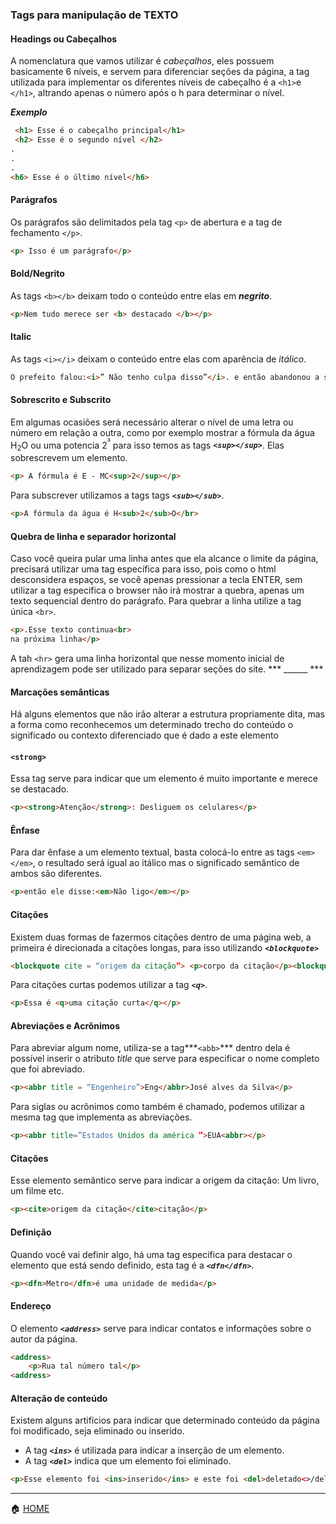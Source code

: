 ### Tags para manipulação de TEXTO
#### Headings ou Cabeçalhos
A nomenclatura que vamos utilizar é *cabeçalhos*, eles possuem basicamente 6 níveis, e servem para diferenciar seções da página, a tag utilizada 
para implementar os diferentes níveis de cabeçalho é a ```<h1>```e ```</h1>```, altrando apenas o número após o h para determinar o nível.


***Exemplo***
```html
 <h1> Esse é o cabeçalho principal</h1>
 <h2> Esse é o segundo nível </h2>
.
.
.
<h6> Esse é o último nível</h6>
```

#### Parágrafos
Os parágrafos são delimitados pela tag ```<p>``` de abertura e a tag de fechamento ```</p>```.
```html
<p> Isso é um parágrafo</p>
```

#### Bold/Negrito 
As tags ```<b></b>``` deixam todo o conteúdo entre elas em ***negrito***.
```html
<p>Nem tudo merece ser <b> destacado </b></p>
```

#### Italic 
As tags ```<i></i>``` deixam o conteúdo entre elas com  aparência de *itálico*.
```html
O prefeito falou:<i>” Não tenho culpa disso”</i>. e então abandonou a seção.
```
#### Sobrescrito e Subscrito

Em algumas ocasiões será necessário alterar o nível de uma letra ou número em relação a outra, como por exemplo mostrar a fórmula da água H<sub>2</sub>O ou uma potencia 2<sup>³</sup> para isso temos as tags ***```<sup></sup>```***. Elas sobrescrevem um elemento.
```html
<p> A fórmula é E - MC<sup>2</sup></p>
```
Para subscrever utilizamos a tags tags ***```<sub></sub>```***.
```html
<p>A fórmula da água é H<sub>2</sub>O</br>
```
#### Quebra de linha e separador horizontal
Caso você queira pular uma linha antes que ela alcance o limite da página, precisará utilizar uma tag específica para isso, pois como o html desconsidera espaços, se você apenas pressionar a tecla ENTER, sem utilizar a tag especifica o browser não irá mostrar a quebra, apenas um texto sequencial dentro do parágrafo. Para quebrar a linha utilize a tag única ```<br>```.
```html
<p>.Esse texto continua<br>
na próxima linha</p>
```
A tah  ```<hr>``` gera uma linha horizontal que nesse momento inicial de aprendizagem pode ser utilizado para separar seções do site. 
*** ______ ***


#### Marcações semânticas
Há alguns elementos que não irão alterar a estrutura propriamente dita, mas a forma como reconhecemos um determinado trecho do conteúdo o significado ou contexto diferenciado que é dado a este elemento

#### ```<strong>```
Essa tag serve para indicar que um elemento é muito importante e merece se destacado.
```html
<p><strong>Atenção</strong>: Desliguem os celulares</p>
```

#### Ênfase
Para dar ênfase a um elemento textual, basta colocá-lo entre as tags ```<em></em>```, o resultado será igual ao itálico mas o significado semântico de ambos são diferentes.
```html
<p>então ele disse:<em>Não ligo</em></p>
```

#### Citações
Existem duas formas de fazermos citações dentro de uma página web, a primeira é direcionada a citações longas, para isso utilizando ***```<blockquote>```***
```html
<blockquote cite = “origem da citação”> <p>corpo da citação</p><blockquote>.
```

Para citações curtas podemos utilizar a tag ***```<q>```***.
```html
<p>Essa é <q>uma citação curta</q></p>
```
#### Abreviações e Acrônimos
Para abreviar algum nome, utiliza-se a tag***```<abb>```*** dentro dela é possível inserir o atributo *title* que serve para especificar o nome completo  que foi abreviado.
```html
<p><abbr title = “Engenheiro”>Eng</abbr>José alves da Silva</p>
```
Para siglas ou acrônimos como também é chamado, podemos  utilizar a mesma tag que implementa as abreviações.
```html
<p><abbr title=”Estados Unidos da américa ”>EUA<abbr></p>
```
#### Citações
Esse elemento semântico serve para indicar a origem da citação: Um livro, um filme etc.
```html
<p><cite>origem da citação</cite>citação</p>
```
#### Definição
Quando você vai definir algo, há uma tag especifica para destacar o elemento que está sendo definido, esta tag é a ***```<dfn</dfn>```***.
```html
<p><dfn>Metro</dfn>é uma unidade de medida</p>
```
#### Endereço
O elemento ***```<address>```*** serve para indicar contatos e informações sobre o autor da página.
```html
<address>
    <p>Rua tal número tal</p>
<address>
```
#### Alteração de conteúdo

Existem alguns artifícios para indicar que determinado conteúdo da página foi modificado, seja eliminado ou inserido.

- A tag ***```<ins>```*** é utilizada para indicar a inserção de um elemento.
- A tag ***```<del>```*** indica que um elemento foi eliminado.
```html
<p>Esse elemento foi <ins>inserido</ins> e este foi <del>deletado<>/del</p>
```

______

:house: [HOME](https://github.com/Evaldo-comp/Web/blob/master/README.md)
